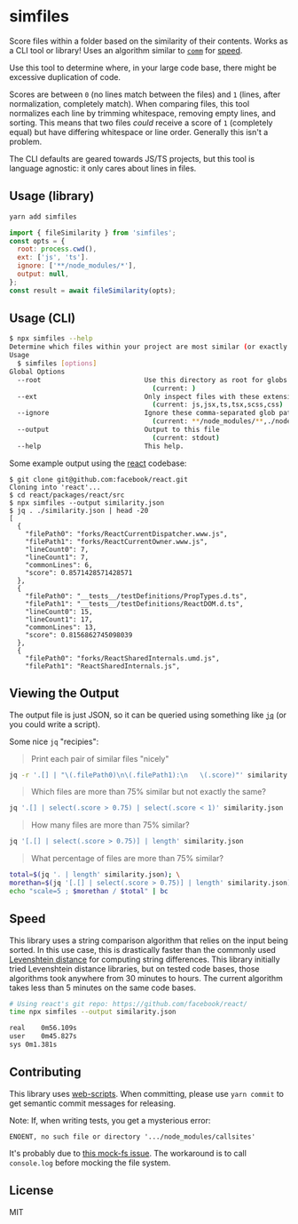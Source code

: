 simfiles
==============

Score files within a folder based on the similarity of their contents. Works as a CLI tool or library! Uses an algorithm similar to [`comm`](https://linux.die.net/man/1/comm) for [speed](#speed).

Use this tool to determine where, in your large code base, there might be excessive duplication of code.

Scores are between `0` (no lines match between the files) and `1` (lines, after normalization, completely match). When comparing files, this tool normalizes each line by trimming whitespace, removing empty lines, and sorting. This means that two files _could_ receive a score of `1` (completely equal) but have differing whitespace or line order. Generally this isn't a problem.

The CLI defaults are geared towards JS/TS projects, but this tool is language agnostic: it only cares about lines in files.

Usage (library)
-----------

```sh
yarn add simfiles
```

```js
import { fileSimilarity } from 'simfiles';
const opts = {
  root: process.cwd(),
  ext: ['js', 'ts'].
  ignore: ['**/node_modules/*'],
  output: null,
};
const result = await fileSimilarity(opts);
```

Usage (CLI)
-----

```sh
$ npx simfiles --help
Determine which files within your project are most similar (or exactly!)
Usage
  $ simfiles [options]
Global Options
  --root                          Use this directory as root for globs and files
                                    (current: )
  --ext                           Only inspect files with these extensions
                                    (current: js,jsx,ts,tsx,scss,css)
  --ignore                        Ignore these comma-separated glob patterns
                                    (current: **/node_modules/**,./node_modules/**,**/coverage/**,./coverage/**,**/__snapshots__/**,./__snapshots__/**)
  --output                        Output to this file
                                    (current: stdout)
  --help                          This help.
```

Some example output using the [react](https://github.com/facebook/react/) codebase:

```
$ git clone git@github.com:facebook/react.git
Cloning into 'react'...
$ cd react/packages/react/src
$ npx simfiles --output similarity.json
$ jq . ./similarity.json | head -20
[
  {
    "filePath0": "forks/ReactCurrentDispatcher.www.js",
    "filePath1": "forks/ReactCurrentOwner.www.js",
    "lineCount0": 7,
    "lineCount1": 7,
    "commonLines": 6,
    "score": 0.8571428571428571
  },
  {
    "filePath0": "__tests__/testDefinitions/PropTypes.d.ts",
    "filePath1": "__tests__/testDefinitions/ReactDOM.d.ts",
    "lineCount0": 15,
    "lineCount1": 17,
    "commonLines": 13,
    "score": 0.8156862745098039
  },
  {
    "filePath0": "forks/ReactSharedInternals.umd.js",
    "filePath1": "ReactSharedInternals.js",
```

Viewing the Output
--------------------

The output file is just JSON, so it can be queried using something like [`jq`](https://stedolan.github.io/jq/) (or you could write a script).

Some nice `jq` "recipies":

> Print each pair of similar files "nicely"

```sh
jq -r '.[] | "\(.filePath0)\n\(.filePath1):\n   \(.score)"' similarity.json
```

> Which files are more than 75% similar but not exactly the same?

```sh
jq '.[] | select(.score > 0.75) | select(.score < 1)' similarity.json
```

> How many files are more than 75% similar?

```sh
jq '[.[] | select(.score > 0.75)] | length' similarity.json
```

> What percentage of files are more than 75% similar?

```sh
total=$(jq '. | length' similarity.json); \
morethan=$(jq '[.[] | select(.score > 0.75)] | length' similarity.json); \
echo "scale=5 ; $morethan / $total" | bc
```

Speed <a name="speed">
-----

This library uses a string comparison algorithm that relies on the input being sorted. In this use case, this is drastically faster than the commonly used [Levenshtein distance](https://en.wikipedia.org/wiki/Levenshtein_distance) for computing string differences. This library initially tried Levenshtein distance libraries, but on tested code bases, those algorithms took anywhere from 30 minutes to hours. The current algorithm takes less than 5 minutes on the same code bases.

```sh
# Using react's git repo: https://github.com/facebook/react/
time npx simfiles --output similarity.json

real	0m56.109s
user	0m45.827s
sys	0m1.381s
```

Contributing
------------

This library uses [web-scripts](https://github.com/spotify/web-scripts/). When committing, please use `yarn commit` to get semantic commit messages for releasing.

Note: If, when writing tests, you get a mysterious error:

```
ENOENT, no such file or directory '.../node_modules/callsites'
```

It's probably due to [this mock-fs issue](https://github.com/tschaub/mock-fs/issues/234). The workaround is to call `console.log` before mocking the file system.

License
-------

MIT
